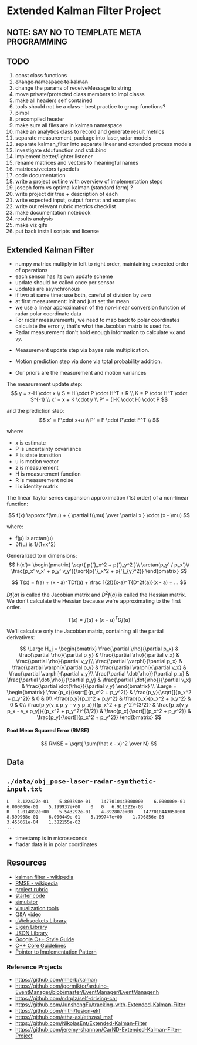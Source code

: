 #  Extended Kalman Filter Project

## NOTE: SAY NO TO TEMPLATE META PROGRAMMING

## TODO

1. const class functions
2. ~~change namespace to kalman~~
3. change the params of receiveMessage to string
4. move private/protected class members to impl classs
5. make all headers self contained
6. tools should not be a class - best practice to group functions?
7. pimpl
8. precompiled header
9. make sure all files are in kalman namespace 
10. make an analytics class to record and generate result metrics
11. separate measurement_package into laser,radar models
12. separate kalman_filter into separate linear and extended process models
13. investigate std::function and std::bind
14. implement better/lighter listener 
15. rename matrices and vectors to meaningful names
16. matrices/vectors typedefs
17. code documentation
18. write a project outline with overview of implementation steps
19. joseph form vs optimal kalman (standard form) ?
20. write project dir tree +  description of each
21. write expected input, output format and examples
22. write out relevant rubric metrics checklist
23. make documentation notebook
24. results analysis
25. make viz gifs
26. put back install scripts and license



## Extended Kalman Filter

- numpy matricx multiply in left to right order, maintaining expected order of operations
- each sensor has its own update scheme
- update should be called once per sensor
- updates are asynchronous
- if two at same time: use both, careful of division by zero
- at first measurement: init and just set the mean
- we use a linear approximation of the non-linear conversion function of radar polar coordinate data
- For radar measurements, we need to map back to polar coordinates calculate the error `y`, that's what the Jacobian matrix is used for. 
- Radar measurement don't hold enough information to calculate `vx` and `vy`.



* Measurement update step via bayes rule multiplication. 

* Motion prediction step via done via total probability addition.

* Our priors are the measurement and motion variances

The measurement update step:
$$
y = z-H \cdot x \\
S = H \cdot P \cdot H^T + R \\
K = P \cdot H^T \cdot S^{-1} \\
x' = x + K \cdot y \\
P' = (I-K \cdot H) \cdot P
$$




and the prediction step:
$$
x' = F\cdot x+u  \\
P' = F \cdot P\cdot F^T \\
$$


where:

- x is estimate
- P is uncertainty covariance
- F is state transition
- u is motion vector
- z is measurement
- H is measurement function
- R is measurement noise
- I is identity matrix



The linear Taylor series expansion approximation (1st order) of a non-linear function:

$$
f(x) \approx f(\mu) + { \partial f(\mu) \over \partial x } \cdot (x - \mu)
$$

where:

- f(µ) is arctan(µ)
- ∂f(µ) is 1/(1+x^2)



Generalized to n dimensions:
$$
h(x')= \begin{pmatrix} \sqrt{ p{'}_x^2 + p{'}_y^2 }\\ \arctan(p_y' / p_x')\\ \frac{p_x' v_x' + p_y' v_y'}{\sqrt{p{'}_x^2 + p{'}_{y}^2}} \end{pmatrix}
$$

$$
T(x) = f(a) + (x - a)^TDf(a) + \frac 1{2!}(x-a)^T{D^2f(a)}(x - a) + ...
$$

$Df(a)$ is called the Jacobian matrix and $D^2f(a)$ is called the Hessian matrix. We don't calculate the Hessian because we're approximating to the first order.

$$
T(x) = f(a) + (x - a)^TDf(a)
$$

We'll calculate only the Jacobian matrix, containing all the partial derivatives:

$$
\Large H_j = 
\begin{bmatrix} 
\frac{\partial \rho}{\partial p_x} & \frac{\partial \rho}{\partial p_y} & \frac{\partial \rho}{\partial v_x} & \frac{\partial \rho}{\partial v_y}\\ \frac{\partial \varphi}{\partial p_x} & \frac{\partial \varphi}{\partial p_y} & \frac{\partial \varphi}{\partial v_x} & \frac{\partial \varphi}{\partial v_y}\\ \frac{\partial \dot{\rho}}{\partial p_x} & \frac{\partial \dot{\rho}}{\partial p_y} & \frac{\partial \dot{\rho}}{\partial v_x} & \frac{\partial \dot{\rho}}{\partial v_y} 
\end{bmatrix}  \\
\Large = 
\begin{bmatrix} 
\frac{p_x}{\sqrt[]{p_x^2 + p_y^2}} & \frac{p_y}{\sqrt[]{p_x^2 + p_y^2}} & 0 & 0\\ -\frac{p_y}{p_x^2 + p_y^2} & \frac{p_x}{p_x^2 + p_y^2} & 0 & 0\\ \frac{p_y(v_x p_y - v_y p_x)}{(p_x^2 + p_y^2)^{3/2}} & \frac{p_x(v_y p_x - v_x p_y)}{(p_x^2 + p_y^2)^{3/2}} & \frac{p_x}{\sqrt[]{p_x^2 + p_y^2}} & \frac{p_y}{\sqrt[]{p_x^2 + p_y^2}}
\end{bmatrix}
$$



#### Root Mean Squared Error (RMSE)

$$
RMSE = \sqrt{ \sum(\hat x - x)^2 \over N}
$$



## Data

## `./data/obj_pose-laser-radar-synthetic-input.txt`

```
L	3.122427e-01	5.803398e-01	1477010443000000	6.000000e-01	6.000000e-01	5.199937e+00	0	0	6.911322e-03
R	1.014892e+00	5.543292e-01	4.892807e+00	1477010443050000	8.599968e-01	6.000449e-01	5.199747e+00	1.796856e-03	3.455661e-04	1.382155e-02
...
```

- timestamp is in microseconds
- fradar data is in polar coordinates



## Resources

- [kalman filter - wikipedia](https://en.wikipedia.org/wiki/Kalman_filter)
- [RMSE - wikipedia](https://en.wikipedia.org/wiki/Root-mean-square_deviation)
- [project rubric](https://review.udacity.com/#!/rubrics/748/view)
- [starter code](https://github.com/udacity/CarND-Extended-Kalman-Filter-Project)
- [simulator](https://github.com/udacity/self-driving-car-sim/releases/)
- [visualization tools](https://github.com/udacity/CarND-Mercedes-SF-Utilities)
- [Q&A video](https://www.youtube.com/watch?v=J7WK9gEUltM&feature=youtu.be)
- [uWebsockets Library](https://github.com/uNetworking/uWebSockets)
- [Eigen Library](http://eigen.tuxfamily.org/index.php?title=Main_Page)
- [JSON Library](https://github.com/nlohmann/json)
- [Google C++ Style Guide](https://google.github.io/styleguide/cppguide.html)
- [C++ Core Guidelines](https://github.com/isocpp/CppCoreGuidelines/blob/master/CppCoreGuidelines.md)
- [Pointer to Implementation Pattern](https://en.cppreference.com/w/cpp/language/pimpl)

### Reference Projects

* https://github.com/mherb/kalman
* https://github.com/igormiktor/arduino-EventManager/blob/master/EventManager/EventManager.h
* https://github.com/ndrplz/self-driving-car
* https://github.com/JunshengFu/tracking-with-Extended-Kalman-Filter
* https://github.com/mithi/fusion-ekf
* https://github.com/ethz-asl/ethzasl_msf
* https://github.com/NikolasEnt/Extended-Kalman-Filter
* https://github.com/jeremy-shannon/CarND-Extended-Kalman-Filter-Project

